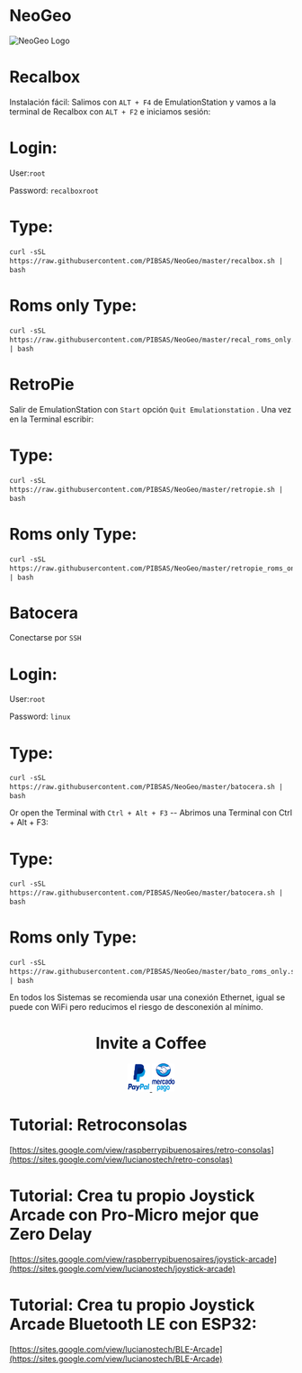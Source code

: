 # NeoGeo

![NeoGeo Logo](/neogeomvs.png)


# Recalbox
Instalación fácil:
Salimos con `ALT + F4` de EmulationStation y vamos a la terminal de Recalbox con `ALT + F2` e iniciamos sesión:

# Login:
User:`root`

Password: `recalboxroot`

# Type:
```
curl -sSL https://raw.githubusercontent.com/PIBSAS/NeoGeo/master/recalbox.sh | bash
```

# Roms only Type:
```
curl -sSL https://raw.githubusercontent.com/PIBSAS/NeoGeo/master/recal_roms_only.sh | bash
```


# RetroPie
Salir de EmulationStation con `Start` opción `Quit Emulationstation` . Una vez en la Terminal escribir:

# Type:
```
curl -sSL https://raw.githubusercontent.com/PIBSAS/NeoGeo/master/retropie.sh | bash
```

# Roms only Type:
```
curl -sSL https://raw.githubusercontent.com/PIBSAS/NeoGeo/master/retropie_roms_only.sh | bash
```

# Batocera
Conectarse por `SSH`

# Login:
User:`root`

Password: `linux`

# Type:
```
curl -sSL https://raw.githubusercontent.com/PIBSAS/NeoGeo/master/batocera.sh | bash
```

Or open the Terminal with `Ctrl + Alt + F3` -- Abrimos una Terminal con Ctrl + Alt + F3:

# Type:

```
curl -sSL https://raw.githubusercontent.com/PIBSAS/NeoGeo/master/batocera.sh | bash
```

# Roms only Type:
```
curl -sSL https://raw.githubusercontent.com/PIBSAS/NeoGeo/master/bato_roms_only.sh | bash
```

En todos los Sistemas se recomienda usar una conexión Ethernet, igual se puede con WiFi pero reducimos el riesgo de desconexión al mínimo.

<h1 align="center"> Invite a Coffee</h1>
<p align="center">
<a href="https://www.paypal.com/paypalme/RaspberryPiBsAs">
<img src="https://raw.githubusercontent.com/PIBSAS/MiPiTV/master/Paypal_2014_logo.png" alt="Invite a Coffee" width="40" height="50">
</a>
<a href="https://link.mercadopago.com.ar/raspberrypibsas">
<img src="https://raw.githubusercontent.com/PIBSAS/MiPiTV/master/MercadoPago.png" alt="Invite a Coffee" width="40" height="50">
</a>
</p>


# Tutorial: Retroconsolas
[https://sites.google.com/view/raspberrypibuenosaires/retro-consolas](https://sites.google.com/view/lucianostech/retro-consolas)

# Tutorial: Crea tu propio Joystick Arcade con Pro-Micro mejor que Zero Delay
[https://sites.google.com/view/raspberrypibuenosaires/joystick-arcade](https://sites.google.com/view/lucianostech/joystick-arcade)

# Tutorial: Crea tu propio Joystick Arcade Bluetooth LE con ESP32:
[https://sites.google.com/view/lucianostech/BLE-Arcade](https://sites.google.com/view/lucianostech/BLE-Arcade)

